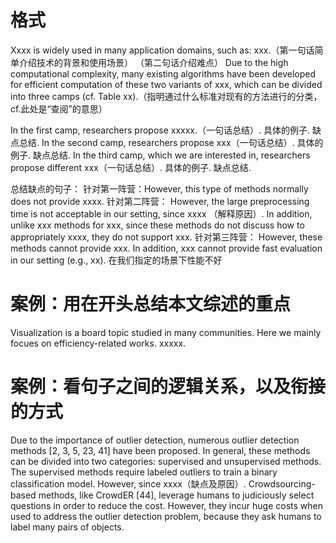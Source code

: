# 格式

Xxxx is widely used in many application domains, such as: xxx.（第一句话简单介绍技术的背景和使用场景）
（第二句话介绍难点）
Due to the high computational complexity, many existing algorithms have been developed for efficient computation of these two variants of xxx, which can be divided into three camps (cf. Table xx).（指明通过什么标准对现有的方法进行的分类，cf.此处是“查阅”的意思）

In the first camp, researchers propose xxxxx.（一句话总结）. 具体的例子. 缺点总结.
In the second camp, researchers propose xxx（一句话总结）. 具体的例子. 缺点总结.
In the third camp, which we are interested in, researchers propose different xxx（一句话总结）. 具体的例子. 缺点总结.

总结缺点的句子：
针对第一阵营：However, this type of methods normally does not provide xxxx.
针对第二阵营：
However, the large preprocessing time is not acceptable in our setting, since xxxx （解释原因）.
In addition, unlike xxx methods for xxx, since these methods do not discuss how to appropriately xxxx, they do not support xxx. 
针对第三阵营：
However, these methods cannot provide xxx.
In addition, xxx cannot provide fast evaluation in our setting (e.g., xx). 在我们指定的场景下性能不好

# 案例：用在开头总结本文综述的重点

Visualization is a board topic studied in many communities. Here we mainly focues on efficiency-related works. xxxxx.

# 案例：看句子之间的逻辑关系，以及衔接的方式

Due to the importance of outlier detection, numerous outlier detection methods [2, 3, 5, 23, 41] have been proposed. 
In general, these methods can be divided into two categories: supervised and unsupervised methods. 
The supervised methods require labeled outliers to train a binary classification model. However, since xxxx（缺点及原因）. 
Crowdsourcing-based methods, like CrowdER [44], leverage humans to judiciously select questions in order to reduce the cost. However, they incur huge costs when used to address the outlier detection problem, because they ask humans to label many pairs of objects.